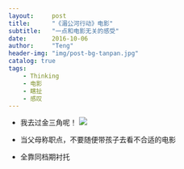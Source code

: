 ```yaml
---
layout:     post
title:      "《湄公河行动》电影"
subtitle:   "一点和电影无关的感受"
date:       2016-10-06
author:     "Teng"
header-img: "img/post-bg-tanpan.jpg"
catalog: true
tags:
    - Thinking
    - 电影
    - 瞎扯
    - 感叹
---
```


- 我去过金三角呢！
![](http://7xtgob.com1.z0.glb.clouddn.com/16-10-6/53476314.jpg)

- 当父母称职点，不要随便带孩子去看不合适的电影
- 全靠同档期衬托